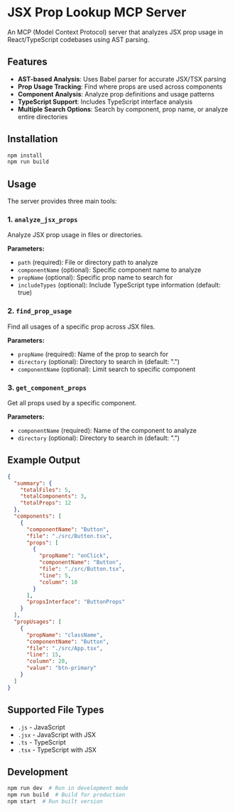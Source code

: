 # JSX Prop Lookup MCP Server

An MCP (Model Context Protocol) server that analyzes JSX prop usage in React/TypeScript codebases using AST parsing.

## Features

- **AST-based Analysis**: Uses Babel parser for accurate JSX/TSX parsing
- **Prop Usage Tracking**: Find where props are used across components
- **Component Analysis**: Analyze prop definitions and usage patterns
- **TypeScript Support**: Includes TypeScript interface analysis
- **Multiple Search Options**: Search by component, prop name, or analyze entire directories

## Installation

```bash
npm install
npm run build
```

## Usage

The server provides three main tools:

### 1. `analyze_jsx_props`
Analyze JSX prop usage in files or directories.

**Parameters:**
- `path` (required): File or directory path to analyze
- `componentName` (optional): Specific component name to analyze
- `propName` (optional): Specific prop name to search for
- `includeTypes` (optional): Include TypeScript type information (default: true)

### 2. `find_prop_usage`
Find all usages of a specific prop across JSX files.

**Parameters:**
- `propName` (required): Name of the prop to search for
- `directory` (optional): Directory to search in (default: ".")
- `componentName` (optional): Limit search to specific component

### 3. `get_component_props`
Get all props used by a specific component.

**Parameters:**
- `componentName` (required): Name of the component to analyze
- `directory` (optional): Directory to search in (default: ".")

## Example Output

```json
{
  "summary": {
    "totalFiles": 5,
    "totalComponents": 3,
    "totalProps": 12
  },
  "components": [
    {
      "componentName": "Button",
      "file": "./src/Button.tsx",
      "props": [
        {
          "propName": "onClick",
          "componentName": "Button",
          "file": "./src/Button.tsx",
          "line": 5,
          "column": 10
        }
      ],
      "propsInterface": "ButtonProps"
    }
  ],
  "propUsages": [
    {
      "propName": "className",
      "componentName": "Button",
      "file": "./src/App.tsx",
      "line": 15,
      "column": 20,
      "value": "btn-primary"
    }
  ]
}
```

## Supported File Types

- `.js` - JavaScript
- `.jsx` - JavaScript with JSX
- `.ts` - TypeScript
- `.tsx` - TypeScript with JSX

## Development

```bash
npm run dev  # Run in development mode
npm run build  # Build for production
npm start  # Run built version
```